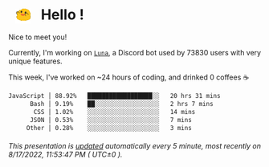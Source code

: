 <h1>   <img src="./spoinky.gif" style="vertical-align:middle;" width="30px">   Hello ! </h1>

Nice to meet you!

Currently, I'm working on <a href='https://github.com/Asgarrrr/Luna'>`Luna`</a>, a Discord bot used by 73830 users with very unique features.

This week, I've worked on ~24 hours of coding, and drinked 0 coffees ☕

```
JavaScript │ 88.92%   ██████████████████░░   20 hrs 31 mins
      Bash │ 9.19%    ██░░░░░░░░░░░░░░░░░░   2 hrs 7 mins
       CSS │ 1.02%    ░░░░░░░░░░░░░░░░░░░░   14 mins
      JSON │ 0.53%    ░░░░░░░░░░░░░░░░░░░░   7 mins
     Other │ 0.28%    ░░░░░░░░░░░░░░░░░░░░   3 mins
```

###### This presentation is [updated](https://github.com/Asgarrrr) automatically every 5 minute, most recently on 8/17/2022, 11:53:47 PM ( UTC±0 ).